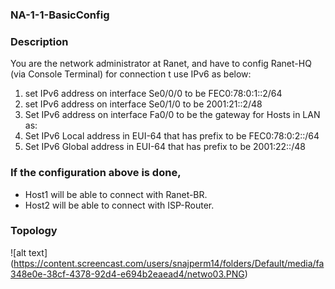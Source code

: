 ### NA-1-1-BasicConfig ###

### Description ###

You are the network administrator at Ranet, and have to config Ranet-HQ (via Console Terminal) for  connection t use IPv6 as below:
1. set IPv6 address on interface Se0/0/0 to be FEC0:78:0:1::2/64
2. set IPv6 address on interface Se0/1/0 to be 2001:21::2/48
3. Set IPv6 address on interface Fa0/0 to be the gateway for Hosts in LAN as:
4. Set IPv6 Local address in EUI-64 that has prefix to be FEC0:78:0:2::/64
5. Set IPv6 Global address in EUI-64 that has prefix to be 2001:22::/48

### If the configuration above is done, ###
* Host1 will be able to connect with Ranet-BR.
* Host2 will be able to connect with ISP-Router.

### Topology ###

![alt text] (https://content.screencast.com/users/snajperm14/folders/Default/media/fa348e0e-38cf-4378-92d4-e694b2eaead4/netwo03.PNG)
